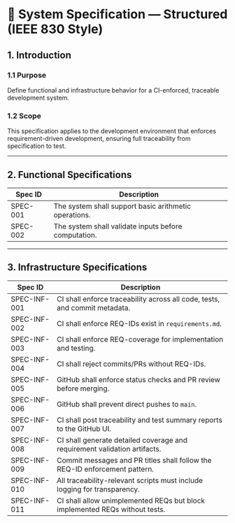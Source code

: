 # 📘 System Specification — Structured (IEEE 830 Style)

## 1. Introduction
### 1.1 Purpose
Define functional and infrastructure behavior for a CI-enforced, traceable development system.

### 1.2 Scope
This specification applies to the development environment that enforces requirement-driven development, ensuring full traceability from specification to test.

---

## 2. Functional Specifications

| Spec ID    | Description                                           |
|------------|-------------------------------------------------------|
| SPEC-001   | The system shall support basic arithmetic operations. |
| SPEC-002   | The system shall validate inputs before computation.  |

---

## 3. Infrastructure Specifications

| Spec ID        | Description                                                                  |
|----------------|------------------------------------------------------------------------------|
| SPEC-INF-001   | CI shall enforce traceability across all code, tests, and commit metadata.  |
| SPEC-INF-002   | CI shall enforce REQ-IDs exist in `requirements.md`.                        |
| SPEC-INF-003   | CI shall enforce REQ-coverage for implementation and testing.               |
| SPEC-INF-004   | CI shall reject commits/PRs without REQ-IDs.                                |
| SPEC-INF-005   | GitHub shall enforce status checks and PR review before merging.            |
| SPEC-INF-006   | GitHub shall prevent direct pushes to `main`.                               |
| SPEC-INF-007   | CI shall post traceability and test summary reports to the GitHub UI.       |
| SPEC-INF-008   | CI shall generate detailed coverage and requirement validation artifacts.   |
| SPEC-INF-009   | Commit messages and PR titles shall follow the REQ-ID enforcement pattern.  |
| SPEC-INF-010   | All traceability-relevant scripts must include logging for transparency.    |
| SPEC-INF-011  | CI shall allow unimplemented REQs but block implemented REQs without tests.  |